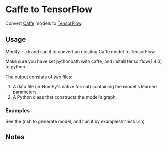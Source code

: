 # Caffe to TensorFlow

Convert [Caffe](https://github.com/BVLC/caffe/) models to [TensorFlow](https://github.com/tensorflow/tensorflow).

## Usage

Modify `r.sh` and run it  to convert an existing Caffe model to TensorFlow.

Make sure you have set pythonpath with caffe,  and install tensorflow(1.4.0) to python.

The output consists of two files:

1. A data file (in NumPy's native format) containing the model's learned parameters.
2. A Python class that constructs the model's graph.

### Examples

See the (r.sh to generate model,  and run it by examples/mnist/r.sh)


## Notes

